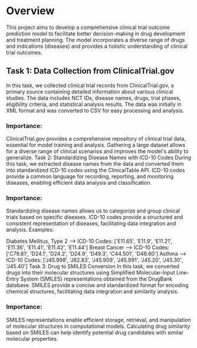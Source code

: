 # Overview
This project aims to develop a comprehensive clinical trial outcome prediction model to facilitate better decision-making in drug development and treatment planning. The model incorporates a diverse range of drugs and indications (diseases) and provides a holistic understanding of clinical trial outcomes.

## Task 1: Data Collection from ClinicalTrial.gov
In this task, we collected clinical trial records from ClinicalTrial.gov, a primary source containing detailed information about various clinical studies. The data includes NCT IDs, disease names, drugs, trial phases, eligibility criteria, and statistical analysis results. The data was initially in XML format and was converted to CSV for easy processing and analysis.

### Importance:

ClinicalTrial.gov provides a comprehensive repository of clinical trial data, essential for model training and analysis.
Gathering a large dataset allows for a diverse range of clinical scenarios and improves the model's ability to generalize.
Task 2: Standardizing Disease Names with ICD-10 Codes
During this task, we extracted disease names from the data and converted them into standardized ICD-10 codes using the ClinicalTable API. ICD-10 codes provide a common language for recording, reporting, and monitoring diseases, enabling efficient data analysis and classification.

### Importance:

Standardizing disease names allows us to categorize and group clinical trials based on specific diseases.
ICD-10 codes provide a structured and consistent representation of diseases, facilitating data integration and analysis.
Examples:

Diabetes Mellitus, Type 2 --> ICD-10 Codes: ['E11.65', 'E11.9', 'E11.21', 'E11.36', 'E11.41', 'E11.42', 'E11.44']
Breast Cancer --> ICD-10 Codes: ['C79.81', 'D24.1', 'D24.2', 'D24.9', 'D49.3', 'C44.501', 'D48.60']
Asthma --> ICD-10 Codes: ['J45.998', 'J82.83', 'J45.909', 'J45.991', 'J45.20', 'J45.30', 'J45.40']
Task 3: Drug to SMILES Conversion
In this task, we converted drugs into their molecular structures using Simplified Molecular-Input Line-Entry System (SMILES) representations obtained from the DrugBank database. SMILES provide a concise and standardized format for encoding chemical structures, facilitating data integration and similarity analysis.

### Importance:

SMILES representations enable efficient storage, retrieval, and manipulation of molecular structures in computational models.
Calculating drug similarity based on SMILES can help identify potential drug candidates with similar molecular properties.